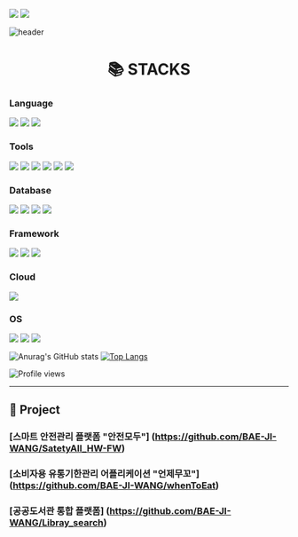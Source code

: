 
<!-- [<img src='https://img.shields.io/badge/bjy502@gmail.com-EA4335?style=for-the-badge&logo=Gmail&logoColor=white' alt='gmail' height='30'>](bjy502@gmail.com)
[<img src='https://img.shields.io/badge/Jiwang Bae-0A66C2?style=for-the-badge&logo=LinkedIn&logoColor=white' alt='linkedin' height='30'>](https://www.linkedin.com/in/jiwang-bae-ab3802206/)   -->

<a href="mailto:bjy502@gmail.com"><img src="https://img.shields.io/badge/bjy502@gmail.com-EA4335?style=for-the-badge&logo=Gmail&logoColor=white"></a>
<a href="https://www.linkedin.com/in/jiwang-bae-ab3802206/"><img src="https://img.shields.io/badge/Jiwang Bae-0A66C2?style=for-the-badge&logo=LinkedIn&logoColor=white"></a>

![header](https://capsule-render.vercel.app/api?type=waving&color=87CEEB&height=250&section=header&text=Jiwang%20BAE&fontSize=90&animation=fadeIn&fontAlignY=38&desc=%20&descAlignY=62&descAlign=62)

<div align=center><h1>📚 STACKS</h1></div>

### Language

<img src="https://img.shields.io/badge/c-007396?style=for-the-badge&logo=c&logoColor=white">  <!--c-->
<img src="https://img.shields.io/badge/c%23-007396?style=for-the-badge&logo=Csharp&logoColor=white">  <!--c#-->
<img src="https://img.shields.io/badge/JAVA-6DB33F?style=for-the-badge&logo=java&logoColor=white">  <!--자바-->

### Tools

<img src="https://img.shields.io/badge/Visual Studio Code-007ACC?style=for-the-badge&logo=Visual Studio Code&logoColor=white"> <!--vscode-->
<img src="https://img.shields.io/badge/Arduino IDE-00979D?style=for-the-badge&logo=Arduino&logoColor=white"> <!--arduinoIDE-->
<img src="https://img.shields.io/badge/Visual Studio-5C2D91?style=for-the-badge&logo=Visual Studio&logoColor=white"> <!--vs-->
<img src="https://img.shields.io/badge/Eclipse IDE-2C2255?style=for-the-badge&logo=Eclipse IDE&logoColor=white"> <!--eclipse-->
<img src="https://img.shields.io/badge/Android Studio-3DDC84?style=for-the-badge&logo=Android Studio&logoColor=white"> <!--androidstudio-->
<img src="https://img.shields.io/badge/AutoCad-007396?style=for-the-badge&logo=Autodesk&logoColor=white">  <!--오토캐드-->


### Database

<img src="https://img.shields.io/badge/oracle-F80000?style=for-the-badge&logo=oracle&logoColor=white">  <!--oracle-->
<img src="https://img.shields.io/badge/mysql-4479A1?style=for-the-badge&logo=mysql&logoColor=white">  <!--mysql-->
<img src="https://img.shields.io/badge/Firebase-FFCA28?style=for-the-badge&logo=Firebase&logoColor=white">  <!--firebase-->
<img src="https://img.shields.io/badge/Microsoft SQL Server-CC2927?style=for-the-badge&logo=Microsoft SQL Server&logoColor=white">  <!--mssql-->

### Framework

<!-- <img src="https://img.shields.io/badge/apache tomcat-F8DC75?style=for-the-badge&logo=apachetomcat&logoColor=white"> <!--apachetomcat--> 
<img src="https://img.shields.io/badge/Spring-6DB33F?style=for-the-badge&logo=Spring&logoColor=white">  <!--spring-->
<img src="https://img.shields.io/badge/.NET winform-512BD4?style=for-the-badge&logo=.NET&logoColor=white">  <!--.Net -->
<img src="https://img.shields.io/badge/Android-3DDC84?style=for-the-badge&logo=Android&logoColor=white">  <!--android-->

### Cloud

<img src="https://img.shields.io/badge/Amazon AWS-232F3E?style=for-the-badge&logo=Amazon AWS&logoColor=white"> <!--aws-->

### OS

<img src="https://img.shields.io/badge/linux-FCC624?style=for-the-badge&logo=linux&logoColor=black"> <!--linux-->
<img src="https://img.shields.io/badge/macOS-E34F26?style=for-the-badge&logo=macOS&logoColor=black"> <!--macos-->
<img src="https://img.shields.io/badge/Windows-0078D6?style=for-the-badge&logo=Windows&logoColor=black"> <!--windows-->


![Anurag's GitHub stats](https://github-readme-stats.vercel.app/api?username=BAE-JI-WANG&show_icons=true&theme=tokyonight)
[![Top Langs](https://github-readme-stats.vercel.app/api/top-langs/?username=BAE-JI-WANG&layout=compact&theme=tokyonight)](https://github.com/BAE-JI-WANG/github-readme-stats)

![Profile views](https://gpvc.arturio.dev/BAE-JI-WANG)  

----

## 🔭 Project

### [스마트 안전관리 플랫폼 "안전모두"] (https://github.com/BAE-JI-WANG/SatetyAll_HW-FW)
### [소비자용 유통기한관리 어플리케이션 "언제무꼬"] (https://github.com/BAE-JI-WANG/whenToEat)
### [공공도서관 통합 플랫폼] (https://github.com/BAE-JI-WANG/Libray_search)

